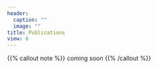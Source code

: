 ```yaml
---
header:
  caption: ""
  image: ""
title: Publications
view: 6
---
```



{{% callout note %}}
coming soon
{{% /callout %}}